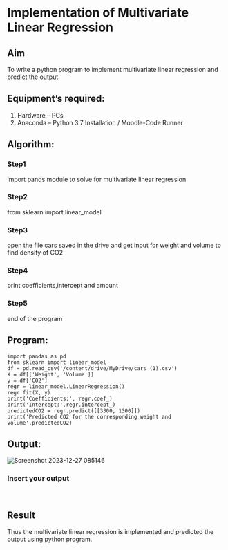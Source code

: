 # Implementation of Multivariate Linear Regression
## Aim
To write a python program to implement multivariate linear regression and predict the output.
## Equipment’s required:
1.	Hardware – PCs
2.	Anaconda – Python 3.7 Installation / Moodle-Code Runner
## Algorithm:
### Step1
import pands module to solve for multivariate linear regression

### Step2
from sklearn import linear_model

### Step3
open the file cars saved in the drive and get input for weight and volume to find density of CO2

### Step4
print coefficients,intercept and amount

### Step5
end of the program

## Program:
```
import pandas as pd
from sklearn import linear_model
df = pd.read_csv('/content/drive/MyDrive/cars (1).csv')
X = df[['Weight', 'Volume']]
y = df['CO2']
regr = linear_model.LinearRegression()
regr.fit(X, y)
print('Coefficients:', regr.coef_)
print('Intercept:',regr.intercept_)
predictedCO2 = regr.predict([[3300, 1300]])
print('Predicted CO2 for the corresponding weight and volume',predictedCO2)
```
## Output:
![Screenshot 2023-12-27 085146](https://github.com/Yuvan291205/Multivariate-Linear-Regression/assets/138849170/37759806-d24c-4326-a8f5-72fa8606d35b)


### Insert your output

<br>

## Result
Thus the multivariate linear regression is implemented and predicted the output using python program.
